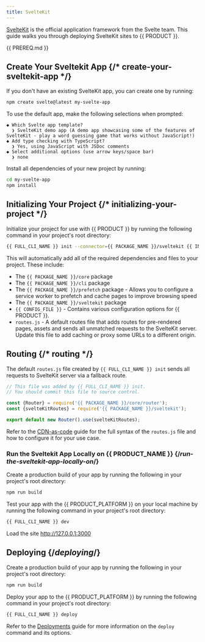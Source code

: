 ```yaml
---
title: SvelteKit
---
```


[SvelteKit](https://kit.svelte.dev/) is the official application framework from the Svelte team. This guide walks you through deploying SvelteKit sites to {{ PRODUCT }}.

<!-- ## Example {/* example */}

<ExampleButtons
  title="SvelteKit"
  siteUrl="https://edgio-community-examples-svelte-live.layer0-limelight.link/"
  repoUrl="https://github.com/edgio-docs/edgio-svelte-example"
  deployFromRepo
/> -->

<!-- ## Connector {/* connector */}

This framework has a connector developed for {{ PRODUCT }}. See [Connectors](/guides/sites_frameworks/connectors) for more information.

<ButtonLink
  variant="stroke"
  type="code"
  withIcon={true}
  href="https://github.com/edgio-docs/edgio-connectors/tree/main/edgio-sveltekit-connector">
  View the Connector Code
</ButtonLink> -->

{{ PREREQ.md }}

## Create Your Sveltekit App {/* create-your-sveltekit-app */}

If you don't have an existing SvelteKit app, you can create one by running:

```bash
npm create svelte@latest my-svelte-app
```

To use the default app, make the following selections when prompted:

```plaintext diff highlight="2,8"
◆ Which Svelte app template?
  ❯ SvelteKit demo app (A demo app showcasing some of the features of SvelteKit - play a word guessing game that works without JavaScript!)
◆ Add type checking with TypeScript?
  ❯ Yes, using JavaScript with JSDoc comments
◆ Select additional options (use arrow keys/space bar)
  ❯ none
```

Install all dependencies of your new project by running:
```bash
cd my-svelte-app
npm install
```

## Initializing Your Project {/* initializing-your-project */}

Initialize your project for use with {{ PRODUCT }} by running the following command in your project's root directory:

```bash
{{ FULL_CLI_NAME }} init --connector={{ PACKAGE_NAME }}/sveltekit {{ INIT_ARG_EDGIO_VERSION }}
```

This will automatically add all of the required dependencies and files to your project. These include:

- The `{{ PACKAGE_NAME }}/core` package
- The `{{ PACKAGE_NAME }}/cli` package
- The `{{ PACKAGE_NAME }}/prefetch` package - Allows you to configure a service worker to prefetch and cache pages to improve browsing speed
- The `{{ PACKAGE_NAME }}/sveltekit` package
- `{{ CONFIG_FILE }}` - Contains various configuration options for {{ PRODUCT }}.
- `routes.js` - A default routes file that adds routes for pre-rendered pages, assets and sends all unmatched requests to the SvelteKit server. Update this file to add caching or proxy some URLs to a different origin.

## Routing {/* routing */}

The default `routes.js` file created by `{{ FULL_CLI_NAME }} init` sends all requests to SvelteKit server via a fallback route.

```js
// This file was added by {{ FULL_CLI_NAME }} init.
// You should commit this file to source control.

const {Router} = require('{{ PACKAGE_NAME }}/core/router');
const {svelteKitRoutes} = require('{{ PACKAGE_NAME }}/sveltekit');

export default new Router().use(svelteKitRoutes);
```

Refer to the [CDN-as-code](/guides/performance/cdn_as_code) guide for the full syntax of the `routes.js` file and how to configure it for your use case.


### Run the Sveltekit App Locally on {{ PRODUCT_NAME }} {/*run-the-sveltekit-app-locally-on*/}

Create a production build of your app by running the following in your project's root directory:

```bash
npm run build
```

Test your app with the {{ PRODUCT_PLATFORM }} on your local machine by running the following command in your project's root directory:

```bash
{{ FULL_CLI_NAME }} dev
```

Load the site http://127.0.0.1:3000

## Deploying {/*deploying*/}

Create a production build of your app by running the following in your project's root directory:

```bash
npm run build
```

Deploy your app to the {{ PRODUCT_PLATFORM }} by running the following command in your project's root directory:

```bash
{{ FULL_CLI_NAME }} deploy
```

Refer to the [Deployments](/guides/basics/deployments) guide for more information on the `deploy` command and its options.
